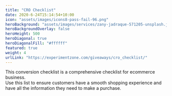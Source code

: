 ```yaml
---
title: "CRO Checklist"
date: 2020-6-24T15:14:54+10:00
icon: "assets/images/icons8-pass-fail-96.png"
heroBackground: "assets/images/services/zany-jadraque-571205-unsplash.jpg"
heroBackgroundOverlay: false
heroHeight: 500
heroDiagonal: true
heroDiagonalFill: "#ffffff"
featured: true
weight: 4
urlLink: "https://experimentzone.com/giveaways/cro_checklist/"
---
```


This conversion checklist is a comprehensive checklist for ecommerce business.<br> Use this list to ensure customers have a smooth shopping experience and have all the information they need to make a purchase.
